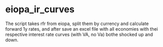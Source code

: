 # eiopa_ir_curves
The script takes rfr from eiopa, split them by currency and calculate forward 1y rates, and after save an excel file with all economies with thei respective interest rate curves (with VA, no Va) bothe shocked up and down.
